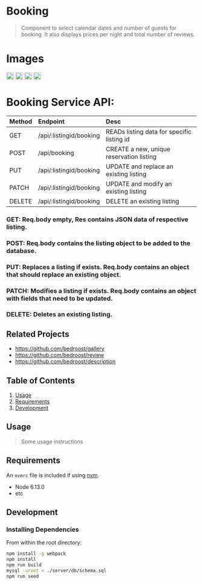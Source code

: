 # Booking

> Component to select calendar dates and number of guests for booking. It also displays prices per night and total number of reviews.

# Images
<img src="https://i.ibb.co/4Py0GWh/image1.png" width="20" height="20">
<img src="https://i.ibb.co/sHh2DH8/image2.png" width="20" height="20">
<img src="https://i.ibb.co/djC494k/image3.png" width="20" height="20">
<img src="https://i.ibb.co/dft1CzJ/image4.png" width="20" height="20">

# Booking Service API:

| Method      | Endpoint                | Desc                                       |
|:------------|:------------------------|:-------------------------------------------|
| GET         | /api/:listingid/booking | READs listing data for specific listing id |
| POST        | /api/booking            | CREATE a new, unique reservation listing   |
| PUT         | /api/:listingid/booking | UPDATE and replace an existing listing     |
| PATCH       | /api/:listingid/booking | UPDATE and modify an existing listing      |
| DELETE      | /api/:listingid/booking | DELETE an existing listing                 |

### GET: Req.body empty, Res contains JSON data of respective listing.
### POST: Req.body contains the listing object to be added to the database.
### PUT: Replaces a listing if exists. Req.body contains an object that should replace an existing object.
### PATCH: Modifies a listing if exists. Req.body contains an object with fields that need to be updated.
### DELETE: Deletes an existing listing. 

## Related Projects

  - https://github.com/bedroost/gallery
  - https://github.com/bedroost/review
  - https://github.com/bedroost/description

## Table of Contents

1. [Usage](#Usage)
1. [Requirements](#requirements)
1. [Development](#development)

## Usage

> Some usage instructions

## Requirements

An `nvmrc` file is included if using [nvm](https://github.com/creationix/nvm).

- Node 6.13.0
- etc

## Development

### Installing Dependencies

From within the root directory:

```sh
npm install -g webpack
npm install
npm run build
mysql -uroot < ./server/db/schema.sql
npm run seed
```

